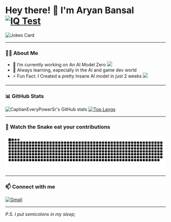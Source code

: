 <h1 align="left">Hey there! 👋 I'm Aryan Bansal <a href="http://www.free-iqtest.net" title="IQ Test"><img src="http://www.free-iqtest.net/images/badges2/l155.gif" width="100" height="50" alt="IQ Test" border="0"></a><br/><a title="IQ Test" href="http://www.free-iqtest.net"></a></h1> 
<p align="left">
  <img src="https://readme-jokes.vercel.app/api" alt="Jokes Card" />
</p>

---

### 👨‍💻 About Me

- 🔭 I’m currently working on An AI Model Zero <img src="https://github.com/user-attachments/assets/2a8d8133-5ac5-4b43-aca8-6a1ecbd55a36" height="50" />
- 🌱 Always learning, especially in the AI and game dev world  
- ⚡ Fun Fact: I Created a pretty Insane AI model in just 2 weeks <img src="https://github.com/user-attachments/assets/43fab382-7294-4bce-b22d-0efa1ce5166c" height="50"/>

---

### 📊 GitHub Stats
![CaptianEveryPowerSr's GitHub stats](https://github-readme-stats.vercel.app/api?username=CaptianEveryPowerSr&show_icons=true&theme=dark)
[![Top Langs](https://github-readme-stats.vercel.app/api/top-langs/?username=captianeverypowersr&layout=compact)](https://github.com/anuraghazra/github-readme-stats)

---

### 🐍 Watch the Snake eat your contributions

![snake gif](https://github.com/Platane/snk/raw/output/github-contribution-grid-snake-dark.svg)



---

### 📫 Connect with me

[![Gmail](https://img.shields.io/badge/-Email-red?style=for-the-badge&logo=gmail&logoColor=white)](https://mail.google.com/mail/u/0/#inbox?compose=CllgCJTLGSjHJqVJlsmxGLDHqQCGSwSbfchRlpqZcQpjppWzkbGBMbdfFqLgZWpVfZJvKKcMqKg)

---

*P.S. I put semicolons in my sleep;*
